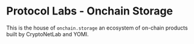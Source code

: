 # Protocol Labs - Onchain Storage

This is the house of `onchain.storage` an ecosystem of on-chain products built by CryptoNetLab and YOMI.